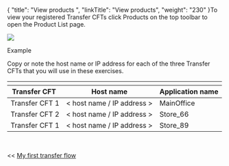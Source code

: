 {
    "title": "View products ",
    "linkTitle": "View products",
    "weight": "230"
}To view your registered <span class="mc-variable axway_variables.Component_Short_Name variable">Transfer CFT</span>s click <span class="bold_in_para">Products </span>on the top toolbar to open the Product List page.

<img src="/Images/TransferCFT/product_list_cg.png" class="maxWidth" />

Example

Copy or note the host name or IP address for each of the three Transfer CFTs that you will use in these exercises.

<table>
   <th>
      <tr>
<th>Transfer CFT          </th>
<th>Host name         </th>
<th>Application name         </th>
      </tr>
   </thead>
   <tbody>
      <tr>
         <td><span class="mc-variable axway_variables.Component_Short_Name variable">Transfer CFT</span> 1         </td>
         <td>&lt; host name / IP address &gt;         </td>
         <td>MainOffice         </td>
      </tr>
      <tr>
         <td><span class="mc-variable axway_variables.Component_Short_Name variable">Transfer CFT</span> 2         </td>
         <td>&lt; host name / IP address &gt;         </td>
         <td>Store_66         </td>
      </tr>
      <tr>
         <td><span class="mc-variable axway_variables.Component_Short_Name variable">Transfer CFT</span> 1         </td>
         <td>&lt; host name / IP address &gt;         </td>
         <td>Store_89         </td>
      </tr>
   </tbody>
</table>

 

<span class="bold_in_para">&lt;&lt; </span><a href="../../" class="bold_in_para MCXref xref xrefbold_in_para">My first transfer flow</a>
